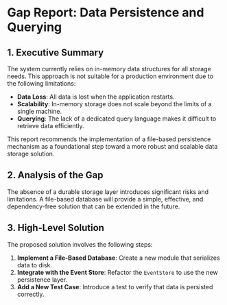 # Gap Report: Data Persistence and Querying

## 1. Executive Summary

The system currently relies on in-memory data structures for all storage needs. This approach is not suitable for a production environment due to the following limitations:

- **Data Loss**: All data is lost when the application restarts.
- **Scalability**: In-memory storage does not scale beyond the limits of a single machine.
- **Querying**: The lack of a dedicated query language makes it difficult to retrieve data efficiently.

This report recommends the implementation of a file-based persistence mechanism as a foundational step toward a more robust and scalable data storage solution.

## 2. Analysis of the Gap

The absence of a durable storage layer introduces significant risks and limitations. A file-based database will provide a simple, effective, and dependency-free solution that can be extended in the future.

## 3. High-Level Solution

The proposed solution involves the following steps:

1. **Implement a File-Based Database**: Create a new module that serializes data to disk.
2. **Integrate with the Event Store**: Refactor the `EventStore` to use the new persistence layer.
3. **Add a New Test Case**: Introduce a test to verify that data is persisted correctly.
